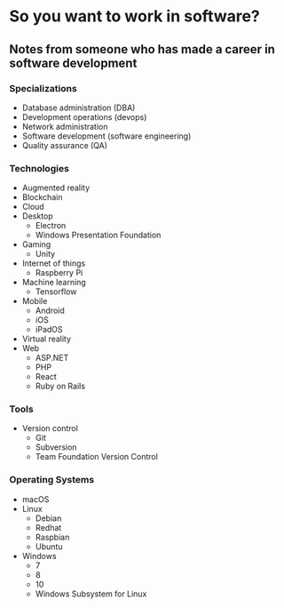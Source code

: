 # So you want to work in software?

## Notes from someone who has made a career in software development

### Specializations

* Database administration (DBA)
* Development operations (devops)
* Network administration
* Software development (software engineering)
* Quality assurance (QA)

### Technologies

* Augmented reality
* Blockchain
* Cloud
* Desktop
  * Electron
  * Windows Presentation Foundation
* Gaming
  * Unity
* Internet of things
  * Raspberry Pi
* Machine learning
  * Tensorflow
* Mobile
  * Android
  * iOS
  * iPadOS
* Virtual reality
* Web
  * ASP.NET
  * PHP
  * React
  * Ruby on Rails

### Tools

* Version control
  * Git
  * Subversion
  * Team Foundation Version Control

### Operating Systems

* macOS
* Linux
  * Debian
  * Redhat
  * Raspbian
  * Ubuntu
* Windows
  * 7
  * 8
  * 10
  * Windows Subsystem for Linux

